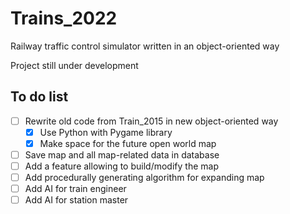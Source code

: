 # Trains_2022
Railway traffic control simulator written in an object-oriented way

Project still under development

## To do list
- [ ] Rewrite old code from Train_2015 in new object-oriented way
  - [x] Use Python with Pygame library
  - [x] Make space for the future open world map
- [ ] Save map and all map-related data in database
- [ ] Add a feature allowing to build/modify the map
- [ ] Add procedurally generating algorithm for expanding map
- [ ] Add AI for train engineer
- [ ] Add AI for station master
